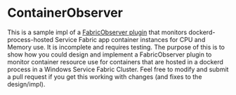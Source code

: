 # ContainerObserver

This is a sample impl of a [FabricObserver plugin](https://github.com/microsoft/service-fabric-observer/tree/master/SampleObserverPlugin) that monitors dockerd-process-hosted Service Fabric app container instances for CPU and Memory use. It is incomplete and requires testing. The purpose of this is to show how you could design and implement a FabricObserver plugin to monitor container resource use for containers that are hosted in a dockerd process in a Windows Service Fabric Cluster. Feel free to modify and submit a pull request if you get this working with changes (and fixes to the design/impl).
